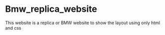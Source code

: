# Bmw_replica_website
This website is a replica or BMW website to show the layout using only html and css
